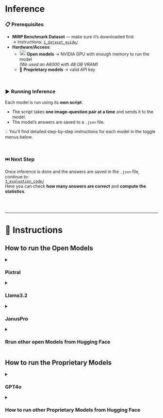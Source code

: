 # Inference

### 📋 Prerequisites
- **MIRP Benchmark Dataset** — make sure it’s downloaded first  
  → Instructions: [`1_dataset_guide/`](https://github.com/Wolfda95/MIRP_Benchmark/tree/main/1_dataset_guide)  
- **Hardware/Access**:  
  - <img src="https://huggingface.co/front/assets/huggingface_logo-noborder.svg" alt="Hugging Face" height="20"/> **Open models** → NVIDIA GPU with enough memory to run the model  
    *(We used an A6000 with 48 GB VRAM)*  
  - 🔑 **Proprietary models** → valid API key

<br/>

### ▶️ Running Inference
Each model is run using its **own script**.  

- The script takes **one image–question pair at a time** and sends it to the model.  
- The model’s answers are saved to a `.json` file.  

💡 You’ll find detailed step-by-step instructions for each model in the toggle menus below.

<br/>

### ⏭️ Next Step
Once inference is done and the answers are saved in the `.json` file, continue to:  
[`3_evaluation_code/`](https://github.com/Wolfda95/MIRP_Benchmark/tree/main/3_evaluation_code)  
Here you can check **how many answers are correct** and **compute the statistics**.

<br/> <br/>

---
# 📂 Instructions
## How to run the Open Models

<details>
<summary><h3>Pixtral</h3></summary>

1. Download the model [Pixtral-12B-2409](https://huggingface.co/mistralai/Pixtral-12B-2409) from Hugging Face.
    * In Hugging Face click on the 3 dots on the right side, then on Clone repository, then do the steps listed there
2.  Place the downloaded model in a subdirectory called `models` without subfolders.
3. Required Python packages:
    - Built-in: `os`, `sys`, `json`, `random`, `time`, `base64`, `io`
    - External: `torch`, `PIL` (Pillow), `vllm`
4.  Open `pixtral.py` and scroll to the main block (`if __name__ == "__main__":`) and locate the section: "Paths and Experiment Selection".
    * Set `dataset_dir` to the path where the downloaded MIRP dataset is stored.
    * Set `RESULTS_ROOT` to the directory where you want to save the results.
    * Select the Research Question you want to run in the `experiments` list (e.g., ['RQ2'] if you want to run Research Question 2) *(The code will make 3 runs for each marker type.)* (If you select ['RQ3'], this will be the data for RQ3(2), if you want RQ3(1), select RQ1 (because RQ1 and RQ3(2) use the same Dataset) and at [`3_evaluation_code/`](https://github.com/Wolfda95/MIRP_Benchmark/tree/main/3_evaluation_code) select the correct evaluation script. 
5. Run `pixtral.py`.

-> The model answers for each marker type and each run will be saved in a separate json file. The 3 runs of one setup have the ending `..._run_0.json`, `..._run_1.json`, `..._run_3.json`
  
 
</details>


<details>
<summary><h3>Llama3.2</h3></summary>
  
 ### Test
 
</details>


<details>
<summary><h3>JanusPro</h3></summary>
  
 ### Test
 
</details>


<details>
<summary><h3>Rrun other open Models from Hugging Face</h3></summary>
  
 ### Test
 
</details>



## How to run the Proprietary Models

<details>
<summary><h3>GPT4o</h3></summary>
  
 ### Test
 
</details>


<details>
<summary><h3>How to run other Proprietary Models from Hugging Face</h3></summary>
  
 ### Test
 
</details>




